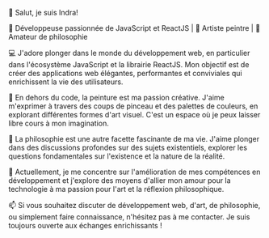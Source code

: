 👋 Salut, je suis Indra!

🚀 Développeuse passionnée de JavaScript et ReactJS | 🎨 Artiste peintre | 💭 Amateur de philosophie

💻 J'adore plonger dans le monde du développement web, en particulier dans l'écosystème JavaScript et la librairie ReactJS. Mon objectif est de créer des applications web élégantes, performantes et conviviales qui enrichissent la vie des utilisateurs.

🎨 En dehors du code, la peinture est ma passion créative. J'aime m'exprimer à travers des coups de pinceau et des palettes de couleurs, en explorant différentes formes d'art visuel. C'est un espace où je peux laisser libre cours à mon imagination.

💭 La philosophie est une autre facette fascinante de ma vie. J'aime plonger dans des discussions profondes sur des sujets existentiels, explorer les questions fondamentales sur l'existence et la nature de la réalité.

🔭 Actuellement, je me concentre sur l'amélioration de mes compétences en développement et j'explore des moyens d'allier mon amour pour la technologie à ma passion pour l'art et la réflexion philosophique.

📫 Si vous souhaitez discuter de développement web, d'art, de philosophie, ou simplement faire connaissance, n'hésitez pas à me contacter. Je suis toujours ouverte aux échanges enrichissants !

